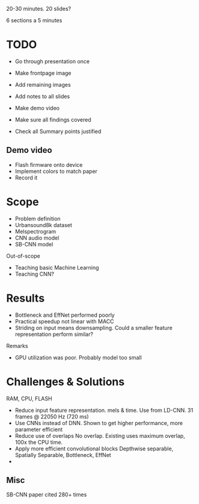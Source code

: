 
20-30 minutes.
20 slides?

6 sections a 5 minutes 

# TODO

- Go through presentation once
- Make frontpage image
- Add remaining images
- Add notes to all slides

- Make demo video
- Make sure all findings covered
- Check all Summary points justified

## Demo video

- Flash firmware onto device
- Implement colors to match paper
- Record it

# Scope

- Problem definition
- Urbansound8k dataset
- Melspectrogram
- CNN audio model
- SB-CNN model

Out-of-scope

- Teaching basic Machine Learning
- Teaching CNN?

# Results

- Bottleneck and EffNet performed poorly
- Practical speedup not linear with MACC
- Striding on input means downsampling.
Could a smaller feature representation perform similar? 

Remarks

- GPU utilization was poor. Probably model too small

# Challenges & Solutions

RAM, CPU, FLASH

- Reduce input feature representation. mels & time.
Use from LD-CNN. 31 frames @ 22050 Hz (720 ms)
- Use CNNs instead of DNN.
Shown to get higher performance, more parameter efficient
- Reduce use of overlaps
No overlap. Existing uses maximum overlap, 100x the CPU time.
- Apply more efficient convolutional blocks
Depthwise separable, Spatially Separable, Bottleneck, EffNet
- 

## Misc

SB-CNN paper cited 280+ times





